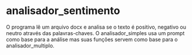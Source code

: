 # analisador_sentimento
O programa lê um arquivo docx e analisa se o texto é positivo, negativo ou neutro através das palavras-chaves.
O analisador_simples usa um prompt como base para a análise mas suas funções servem como base para o analisador_multiplo.
